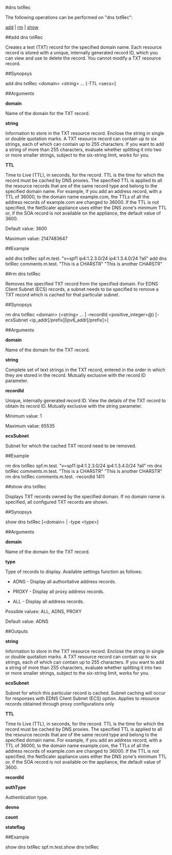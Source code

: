 #dns txtRec

The following operations can be performed on "dns txtRec":


[add](#add-dns-txtrec) | [rm](#rm-dns-txtrec) | [show](#show-dns-txtrec)

##add dns txtRec

Creates a text (TXT) record for the specified domain name. Each resource record is stored with a unique, internally generated record ID, which you can view and use to delete the record. You cannot modify a TXT resource record.


##Synopsys

add dns txtRec &lt;domain> &lt;string> ... [-TTL &lt;secs>]


##Arguments

<b>domain</b>
Name of the domain for the TXT record.

<b>string</b>
Information to store in the TXT resource record. Enclose the string in single or double quotation marks. A TXT resource record can contain up to six strings, each of which can contain up to 255 characters. If you want to add a string of more than 255 characters, evaluate whether splitting it into two or more smaller strings, subject to the six-string limit, works for you.

<b>TTL</b>
Time to Live (TTL), in seconds, for the record. TTL is the time for which the record must be cached by DNS proxies. The specified TTL is applied to all the resource records that are of the same record type and belong to the specified domain name. For example, if you add an address record, with a TTL of 36000, to the domain name example.com, the TTLs of all the address records of example.com are changed to 36000. If the TTL is not specified, the NetScaler appliance uses either the DNS zone's minimum TTL or, if the SOA record is not available on the appliance, the default value of 3600.
Default value: 3600
Maximum value: 2147483647



##Example

add dns txtRec spf.m.test. "v=spf1 ip4:1.2.3.0/24 ip4:1.3.4.0/24 ?all" add dns txtRec comments.m.test. "This is a CHARSTR" "This is another CHARSTR"

##rm dns txtRec

Removes the specified TXT record from the specified domain. For EDNS Client Subnet (ECS) records, a subnet needs to be specified to remove a TXT record which is cached for that particular subnet.


##Synopsys

rm dns txtRec &lt;domain> (&lt;string> ... | -recordId &lt;positive_integer>@) [-ecsSubnet &lt;ip_addr[/prefix]|ipv6_addr[/prefix]>]


##Arguments

<b>domain</b>
Name of the domain for the TXT record.

<b>string</b>
Complete set of text strings in the TXT record, entered in the order in which they are stored in the record. Mutually exclusive with the record ID parameter.

<b>recordId</b>
Unique, internally generated record ID. View the details of the TXT record to obtain its record ID. Mutually exclusive with the string parameter.
Minimum value: 1
Maximum value: 65535

<b>ecsSubnet</b>
Subnet for which the cached TXT record need to be removed.



##Example

rm dns txtRec spf.m.test. "v=spf1 ip4:1.2.3.0/24 ip4:1.3.4.0/24 ?all" rm dns txtRec comments.m.test. "This is a CHARSTR" "This is another CHARSTR" rm dns txtRec comments.m.test. -recordId 1411

##show dns txtRec

Displays TXT records owned by the specified domain. If no domain name is specified, all configured TXT records are shown.


##Synopsys

show dns txtRec [&lt;domain> | -type &lt;type>]


##Arguments

<b>domain</b>
Name of the domain for the TXT record.

<b>type</b>
Type of records to display. Available settings function as follows:
* ADNS - Display all authoritative address records.
* PROXY - Display all proxy address records.
* ALL - Display all address records.
Possible values: ALL, ADNS, PROXY
Default value: ADNS



##Outputs

<b>string</b>
Information to store in the TXT resource record. Enclose the string in single or double quotation marks. A TXT resource record can contain up to six strings, each of which can contain up to 255 characters. If you want to add a string of more than 255 characters, evaluate whether splitting it into two or more smaller strings, subject to the six-string limit, works for you.

<b>ecsSubnet</b>
Subnet for which this particular record is cached. Subnet caching will occur for responses with EDNS Client Subnet (ECS) option. Applies to resource records obtained through proxy configurations only

<b>TTL</b>
Time to Live (TTL), in seconds, for the record. TTL is the time for which the record must be cached by DNS proxies. The specified TTL is applied to all the resource records that are of the same record type and belong to the specified domain name. For example, if you add an address record, with a TTL of 36000, to the domain name example.com, the TTLs of all the address records of example.com are changed to 36000. If the TTL is not specified, the NetScaler appliance uses either the DNS zone's minimum TTL or, if the SOA record is not available on the appliance, the default value of 3600.

<b>recordId</b>

<b>authType</b>
Authentication type.

<b>devno</b>

<b>count</b>

<b>stateflag</b>



##Example

show dns txtRec spf.m.test.show dns txtRec 

